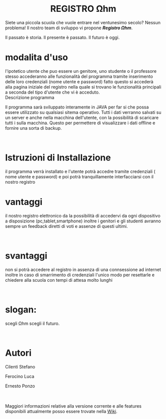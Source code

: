 <br><h1><center> REGISTRO  Ωhm</center></h1>
<p>
Siete una piccola scuola che vuole entrare nel ventunesimo secolo? Nessun problema!
Il nostro team di sviluppo vi propone <b><i>Registro  Ωhm</i></b>.
</p>
<p>Il passato è storia. Il presente è passato. Il futuro è oggi.
<br>
<h1> modalita d'uso </h1>
l'ipotetico utente che puo essere un genitore, uno studente o il professore stesso accederanno alle funzionalità del programma tramite inserimento delle loro credenziali (nome utente e password) fatto questo si accederà alla pagina iniziale del registro nella quale si trovano le funzionalità principali a seconda del tipo d'utente che vi è acceduto.
<br>
Descrizione programma
<p>Il programma sarà sviluppato interamente in JAVA per far si che possa essere utilizzato su qualsiasi sitema operativo. Tutti i dati verranno salvati su un server e anche nella macchina dell'utente, con la possibilità di scaricare tutti i sulla macchina. Questo per permettere di visualizzare i dati offline e fornire una sorta di backup. </p>
<br>
<h1>Istruzioni di Installazione</h1>
 <p>il programma verrà installato e l'utente potrà accedre tramite credenziali ( nome utente e password) e poi potrà tranquillamente interfacciarsi con il nostro registro</p>
 <h1> vantaggi</h1>
<p> il nostro registro elettronico da la possibilità di accedervi da ogni dispositivo a disposizione (pc,tablet,smartphone)
 inoltre i genitori e gli studenti avranno sempre un feedback diretti di voti e assenze di questi ultimi. </p>
 <br>
 <h1> svantaggi</h1>
 <p> non si potrà accedere al registro in assenza di una connsessione ad internet inoltre in caso di smarrimento di credenziali l'unico modo per resettarle e chiedere alla scuola con tempi di attesa molto lunghi</p>
 <br>
 <h1>slogan: </h1>
 <p> scegli  Ωhm scegli il futuro.</p>
 <br>
<h1>Autori</h1>
<p>Cilenti Stefano</p>
<p>Ferocino Luca</p>
<p>Ernesto Ponzo</p>
<br>
<br>
Maggiori informazioni relative alla versione corrente e alle features disponibili attualmente posso essere trovate nella <a href="https://github.com/Stefano-Cilenti-JCMaxwell-4Bi/Registro_Aplha/wiki">Wiki</a>.

